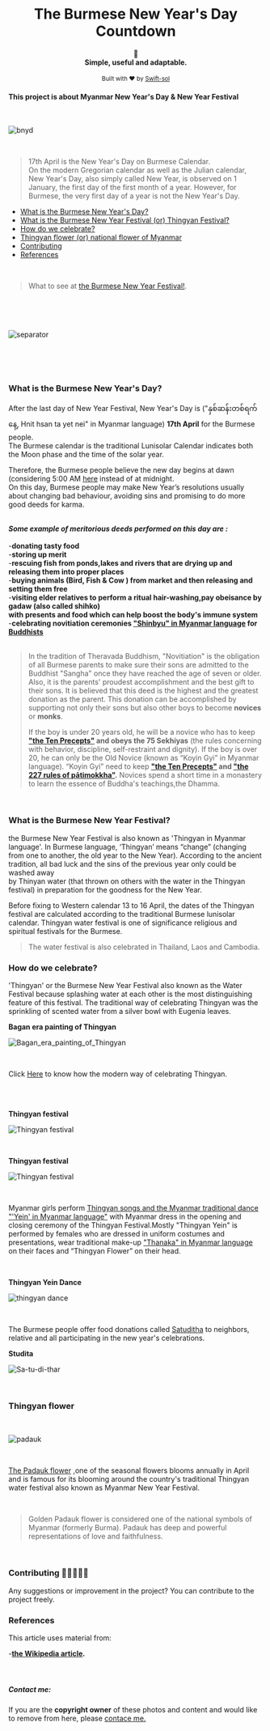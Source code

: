 <h1 align="center">The Burmese New Year's Day Countdown</h1>
<div align="center">
	  📝
</div>
<div align="center">
  <strong>Simple, useful and adaptable.</strong>
</div>
<br/>

<div align="center">
<sub>Built with ❤ by  <a href="https://t.me/ThiriSan">Swift-sol</a> 
</div>
		
		
		
</div>


#### This project is about Myanmar New Year's Day & New Year Festival

 <br>
 
![bnyd](https://user-images.githubusercontent.com/62746283/93990215-dfdb8b00-fdb0-11ea-94aa-405f2cafbe3e.PNG)

<br>

> 17th April is the New Year's Day on Burmese Calendar. <br>
>On the modern Gregorian calendar as well as the Julian calendar, New Year's Day, also simply called New Year, is observed 
>on 1 January, the first day of the first month of a year. However, for Burmese, the very first day of a year is not the New Year's Day.

* [What is the Burmese New Year's Day?](#what-is-the-brmese-new-year-s-day?)
* [What is  the Burmese New Year Festival (or) Thingyan Festival? ](#What-is-the-burmese-new-year-festival)
* [How do we celebrate?](#how-do-we-celebrate?)
* [Thingyan flower (or) national flower of Myanmar](#thingyan-flower)
* [Contributing](#contributing)
* [References](#references)

 <br>
 
   >What to see at [the Burmese New Year Festival!](https://www.enchantingtravels.com/travel-blog/thingyan-what-to-see-at-the-water-festival-of-myanmar/).


<br>
<br>
<br>

![separator](https://user-images.githubusercontent.com/62746283/93659383-9c101b00-fa6a-11ea-8b12-2cceb3056543.jpeg)

<br>
<br>
<br>

### What is the Burmese New Year's Day?
 
After the last day of New Year Festival, New Year's Day is ("နှစ်ဆန်းတစ်ရက်နေ့, Hnit hsan ta yet nei" in Myanmar language) **17th April** for the Burmese people.<br> 
The Burmese calendar is the traditional Lunisolar Calendar indicates both the Moon phase and the time of the solar year. <br>



Therefore, the Burmese people believe the new day begins at dawn (considering 5:00 AM [here](https://github.com/Swift-sol/Burmese-New-Year-s-Day-Countdown) instead of at midnight. <br>On this day, Burmese people may make New Year’s resolutions usually about changing bad behaviour, avoiding sins and
   promising to do more good deeds for karma.<br><br>
   
  ***Some example of meritorious deeds performed on this day are :***<br><br>
        -__donating tasty food__<br>
        -__storing up merit__<br>
        -__rescuing fish from ponds,lakes and rivers that are drying up and releasing them into proper places__<br>
        -__buying animals (Bird, Fish & Cow ) from market and then releasing and setting them free__<br>
        -__visiting elder relatives to perform a ritual hair-washing,pay obeisance by gadaw (also called shihko)<br>
            with presents and food which can help boost the body's immune system__<br>
        -__celebrating novitiation ceremonies ["Shinbyu" in Myanmar language](https://en.wikipedia.org/wiki/Shinbyu) for [Buddhists](https://en.wikipedia.org/wiki/Buddhism_in_Myanmar)__ <br><br>
    
> In the tradition of Theravada Buddhism, "Novitiation" is the obligation of all Burmese parents to make sure their sons are admitted to the Buddhist "Sangha" once they have reached the age of seven or older.
> Also, it is the parents' proudest accomplishment and the best gift to their sons. It is believed that this deed is the highest and the greatest donation as the parent. This donation can be accomplished by supporting not only their sons but also other boys to become **novices** or **monks**.
>
>If the boy is under 20 years old, he will be a novice who has to keep **["the Ten Precepts"](https://www.nku.edu/~kenneyr/Buddhism/ptf/dasasila.html) and obeys the 75 Sekhiyas** (the rules concerning with behavior, discipline, self-restraint and dignity).
> If the boy is over 20, he can only be the Old Novice (known as “Koyin Gyi” in Myanmar language). “Koyin Gyi” need to keep **["the Ten Precepts"](https://www.nku.edu/~kenneyr/Buddhism/ptf/dasasila.html) and ["the 227 rules of pātimokkha"](https://en.dhammadana.org/sangha/vinaya/227.htm).** Novices spend a short time in a monastery to learn the essence of Buddha's teachings,the Dhamma.

  <br>
  
### What is the Burmese New Year Festival?

the Burmese New Year Festival is also known as 'Thingyan in Myanmar language'.
 In Burmese language, ‘Thingyan’ means “change” (changing from one to another, the old year to the New Year).
 According to the ancient tradition, all bad luck and the sins of the previous year only could be washed away <br>
 by Thinyan water (that thrown on others with the water in the Thingyan festival) in preparation for the goodness for the New Year.
  
 Before fixing to Western calendar 13 to 16 April, the dates of the Thingyan festival are calculated according to the traditional Burmese lunisolar calendar. Thingyan water festival is one of significance religious and spiritual festivals for the Burmese. 
> The water festival is also celebrated in Thailand, Laos and Cambodia.

 
  
### How do we celebrate?

'Thingyan' or the Burmese New Year Festival also known as the Water Festival because splashing water at each other is the most distinguishing feature of this festival. 
The traditional way of celebrating Thingyan was the sprinkling of scented water from a silver bowl with Eugenia leaves. 

**Bagan era painting of Thingyan**
<br>
 
![Bagan_era_painting_of_Thingyan](https://user-images.githubusercontent.com/62746283/93975833-08a65500-fd9e-11ea-9972-d000f9a9485a.jpg)

<br>

Click [Here](https://www.youtube.com/watch?v=X6XtyCiJXK8) to know how the modern way of celebrating Thingyan.

<br>

<br>

**Thingyan festival**
<br>

![Thingyan festival](https://user-images.githubusercontent.com/62746283/93975828-05ab6480-fd9e-11ea-8d5d-16ee935dc8ed.jpg)

<br>

**Thingyan festival**
<br>

 
![Thingyan festival](https://user-images.githubusercontent.com/62746283/93975835-09d78200-fd9e-11ea-9f69-70826a343f43.jpg)
  
<br>
 
Myanmar girls perform [Thingyan songs and the Myanmar traditional dance "'Yein' in Myanmar language"](https://www.youtube.com/watch?v=kq9w8X34DlE) with Myanmar dress in the opening and closing ceremony of the Thingyan Festival.Mostly "Thingyan Yein" is performed by females who are dressed in uniform costumes and presentations, wear traditional make-up ["Thanaka" in Myanmar language](https://en.wikipedia.org/wiki/Thanaka) on their faces and “Thingyan Flower” on their head. 

 <br>
 
 **Thingyan Yein Dance**
  <br> 
 
![thingyan dance](https://user-images.githubusercontent.com/62746283/93975882-1c51bb80-fd9e-11ea-8bdb-b241d610684a.jpg)

  
 <br>
 


The Burmese people offer food donations called [Satuditha](https://mingalago.com/en/interest/detail/sa-tu-di-thar) to neighbors, relative and all participating in the new year's celebrations.

**Studita**
<br>

![Sa-tu-di-thar](https://user-images.githubusercontent.com/62746283/93983030-0ba64300-fda8-11ea-9f36-e95a0a011584.jpg)

 <br>

 
### Thingyan flower 

<br>

![padauk](https://user-images.githubusercontent.com/62746283/93975841-0cd27280-fd9e-11ea-849e-8cb874a1ddac.jpg)

 
<br>

[The Padauk flower](https://en.wikipedia.org/wiki/Pterocarpus_macrocarpus) ,one of the seasonal flowers blooms annually in April and is famous for its blooming around the country's traditional Thingyan water festival also known as Myanmar New Year Festival.

<br>
 
>Golden Padauk flower is considered one of the national symbols of Myanmar (formerly Burma). Padauk has deep and powerful representations of love and faithfulness.
 
<br>
 
### Contributing 🧑🏻‍🤝‍🧑🏽
Any suggestions or improvement in the project? You can contribute to the project freely. 

### References
This article uses material from: <br>

-__[the Wikipedia article](https://en.wikipedia.org/).__ <br><br><br>

##### Contact me: 
If you are the **copyright owner** of these photos and content and would like to remove from here, please [contace me.](https://t.me/ThiriSan)
 
